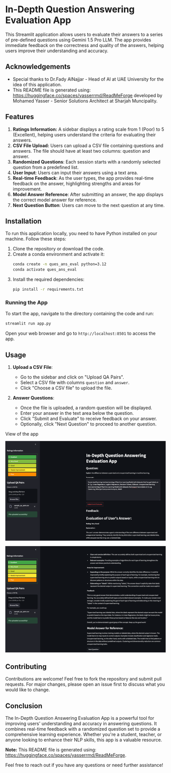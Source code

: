 # In-Depth Question Answering Evaluation App

This Streamlit application allows users to evaluate their answers to a series of pre-defined questions using Gemini 1.5 Pro LLM. The app provides immediate feedback on the correctness and quality of the answers, helping users improve their understanding and accuracy.

## Acknowledgements

- Special thanks to Dr.Fady AlNajjar - Head of AI at UAE University for the idea of this application.
- This README file is generated using: https://huggingface.co/spaces/yasserrmd/ReadMeForge developed by Mohamed Yasser - Senior Solutions Architect at Sharjah Muncipality.

## Features

1. **Ratings Information:** A sidebar displays a rating scale from 1 (Poor) to 5 (Excellent), helping users understand the criteria for evaluating their answers.
2. **CSV File Upload:** Users can upload a CSV file containing questions and answers. The file should have at least two columns: question and answer.
3. **Randomized Questions**: Each session starts with a randomly selected question from a predefined list.
4. **User Input**: Users can input their answers using a text area.
5. **Real-time Feedback**: As the user types, the app provides real-time feedback on the answer, highlighting strengths and areas for improvement.
6. **Model Answer Reference**: After submitting an answer, the app displays the correct model answer for reference.
7. **Next Question Button**: Users can move to the next question at any time.

## Installation

To run this application locally, you need to have Python installed on your machine. Follow these steps:

1. Clone the repository or download the code.
2. Create a conda environment and activate it:
   ```bash
   conda create -n ques_ans_eval python=3.12
   conda activate ques_ans_eval
   ```
3. Install the required dependencies:
   ```bash
   pip install -r requirements.txt
   ```

### Running the App

To start the app, navigate to the directory containing the code and run:

```bash
streamlit run app.py
```

Open your web browser and go to `http://localhost:8501` to access the app.

## Usage

1. **Upload a CSV File**:

   - Go to the sidebar and click on "Upload QA Pairs".
   - Select a CSV file with columns `question` and `answer`.
   - Click "Choose a CSV file" to upload the file.

2. **Answer Questions**:
   - Once the file is uploaded, a random question will be displayed.
   - Enter your answer in the text area below the question.
   - Click "Submit and Evaluate" to receive feedback on your answer.
   - Optionally, click "Next Question" to proceed to another question.

View of the app

![Application Screenshot](screenshots/1.png)

![Application Screenshot](screenshots/2.png)

## Contributing

Contributions are welcome! Feel free to fork the repository and submit pull requests. For major changes, please open an issue first to discuss what you would like to change.

## Conclusion

The In-Depth Question Answering Evaluation App is a powerful tool for improving users' understanding and accuracy in answering questions. It combines real-time feedback with a randomized question set to provide a comprehensive learning experience. Whether you're a student, teacher, or anyone looking to enhance their NLP skills, this app is a valuable resource.

**Note:** This README file is generated using: https://huggingface.co/spaces/yasserrmd/ReadMeForge.

Feel free to reach out if you have any questions or need further assistance!
